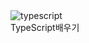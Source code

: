 <img alt="typescript" src ="https://img.shields.io/badge/typescript-3178C6.svg?&style=for-the-badge&logo=typescript&logoColor=black"/>
<br>
TypeScript배우기
